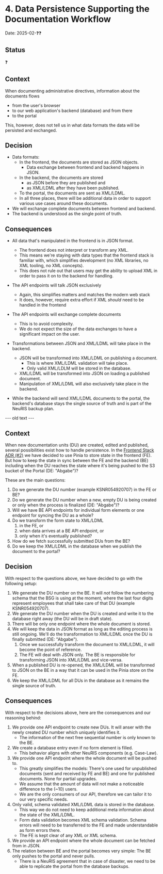 # 4. Data Persistence Supporting the Documentation Workflow

Date: 2025-02-❓❓

## Status

❓

## Context

When documenting administrative directives, information about the documents flows

- from the user's browser
- to our web application's backend (database) and from there
- to the portal

This, however, does not tell us in what data formats the data will be persisted and exchanged.

## Decision

- Data formats:
  - In the frontend, the documents are stored as JSON objects.
      - Data exchange between frontend and backend happens in JSON.
  - In the backend, the documents are stored
    - as JSON before they are published and
    - as XML/LDML after they have been published.
  - To the portal, the documents are sent as XML/LDML.
  - In all three places, there will be additional data in order to support various use cases around these documents.
- We will exchange complete documents between frontend and backend.
- The backend is understood as the single point of truth.

## Consequences

- All data that's manipulated in the frontend is in JSON format.

  - The frontend does not interpret or transform any XML.
  - This means we're staying with data types that the frontend stack is familiar with, which simplifies development (no XML libraries, no XML tooling, no XML concepts).
  - This does not rule out that users may get the ability to upload XML in order to pass it on to the backend for handling.

- The API endpoints will talk JSON exclusively

  - Again, this simplifies matters and matches the modern web stack
  - It does, however, require extra effort if XML _should_ need to be handled in the frontend

- The API endpoints will exchange complete documents

  - This is to avoid complexity.
  - We do not expect the size of the data exchanges to have a significant impact on the user.

- Transformations between JSON and XML/LDML will take place in the backend.

  - JSON will be transformed into XML/LDML on publishing a document.
    - This is where XML/LDML validation will take place.
    - Only valid XML/LDLM will be stored in the database.
  - XML/LDML will be transformed into JSON on loading a published document.
  - Manipulation of XML/LDML will also exclusively take place in the backend.

- While the backend will send XML/LDML documents to the portal, the backend's database stays the single source of truth and is part of the NeuRIS backup plan.

--- old text ---

## Context

When new documentation units (DU) are created, edited and published, several possibilities exist how to handle persistence. In the [Frontend Stack ADR (#2)](https://github.com/digitalservicebund/ris-adm-vwv/blob/main/doc/adr/0002-frontend-stack.md) we have decided to use Pinia to store state in the frontend (FE). But how to keep the state in sync between the FE and the backend (BE) including when the DU reaches the state where it's being pushed to the S3 bucket of the Portal (DE: "Abgabe")?

These are the main questions:

1. Do we generate the DU number (example KSNR054920707) in the FE or BE?
1. Do we generate the DU number when a new, empty DU is being created or only when the process is finalized (DE: "Abgabe")?
1. Will we have BE API endpoints for individual form elements or one endpoint for syncing the DU as a whole?
1. Do we transform the form state to XML/LDML
   1. in the FE, or
   1. when data arrives at a BE API endpoint, or
   1. only when it's eventually published?
1. How do we fetch successfully submitted DUs from the BE?
1. Do we keep the XML/LDML in the database when we publish the document to the portal?

## Decision

With respect to the questions above, we have decided to go with the following setup:

1. We generate the DU number on the BE. It will _not_ follow the numbering schema that the BSG is using at the moment, where the last four digits represent employees that shall take care of that DU (example KSNR054920707).
1. We generate the DU number when the DU is created and write it to the database right away (the DU will be in draft state).
1. There will be only one endpoint where the whole document is stored.
1. We will keep the data in JSON format as long as the editing process is still ongoing. We'll do the transformation to XML/LDML once the DU is finally submitted (DE: "Abgabe").
   1. Once we successfully transform the document to XML/LDML, it will become the point of reference.
   1. The FE will deal with JSON only. The BE is responsible for transforming JSON into XML/LDML and vice-versa.
1. When a published DU is re-opened, the XML/LDML will be transformed to JSON on the BE in a way that it can be used in the Pinia store on the FE.
1. We keep the XML/LDML for all DUs in the database as it remains the single source of truth.

## Consequences

With respect to the decisions above, here are the consequences and our reasoning behind:

1. We provide one API endpoint to create new DUs. It will anser with the newly created DU number which uniquely identifies it.
   - The information of the next free sequential number is only known to the BE.
1. We create a database entry even if no form element is filled.
   - This behavior aligns with other NeuRIS components (e.g. Case-Law).
1. We provide one API endpoint where the whole document will be pushed to.
   - This greatly simplifies the models: There's one used for unpublished documents (sent and received by FE and BE) and one for published documents. None for partial upgrades.
   - We assume that the amount of data will not make a noticeable difference to the (~10) users.
   - We are the only consumers of our API, therefore we can tailor it to our very specific needs.
1. Only valid, schema validated XML/LDML data is stored in the database.
   - This way we do not need to keep additional meta information about the state of the XML/LDML.
   - Form data validation becomes XML schema validation. Schema errors will need to be transferred to the FE and made understandable as form errors there.
   - The FE is kept clear of any XML or XML schema.
1. We provide an API endpoint where the whole document can be fetched from in JSON.
1. The relation between BE and the portal becomes very simple: The BE only pushes to the portal and never pulls.
   - There is a NeuRIS agreement that in case of disaster, we need to be able to replicate the portal from the database backups.
